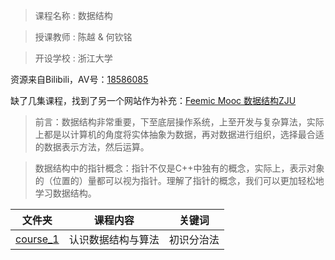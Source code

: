 > 课程名称 : 数据结构

> 授课教师 : 陈越 & 何钦铭

> 开设学校 : 浙江大学

资源来自Bilibili，AV号：[18586085](https://www.bilibili.com/video/av18586085)

缺了几集课程，找到了另一个网站作为补充：[Feemic Mooc 数据结构ZJU](http://www.feemic.cn/mooc/icourse163/1002654021?type=hot#myTab)

> 前言：数据结构非常重要，下至底层操作系统，上至开发与复杂算法，实际上都是以计算机的角度将实体抽象为数据，再对数据进行组织，选择最合适的数据表示方法，然后运算。

> 数据结构中的指针概念：指针不仅是C++中独有的概念，实际上，表示对象的（位置的）量都可以视为指针。理解了指针的概念，我们可以更加轻松地学习数据结构。

| 文件夹 | 课程内容 | 关键词 |
|---|---|---|
|[course_1](./course_1/)|认识数据结构与算法| 初识分治法 |